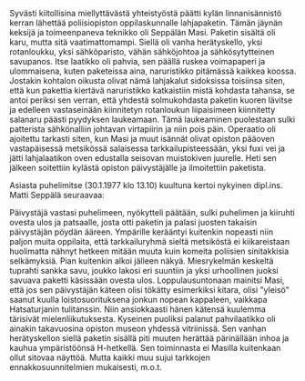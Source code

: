 
Syvästi kiitollisina miellyttävästä yhteistyöstä päätti kylän linnanisännistö kerran lähettää poliisiopiston 
oppilaskunnalle lahjapaketin. Tämän jäynän keksijä ja toimeenpaneva teknikko oli Seppälän Masi. 
Paketin sisältä oli karu, mutta sitä vaatimattomampi. Siellä oli vanha herätyskello, yksi rotanloukku, 
yksi sähköparisto, vähän sähköjohtoa ja sähkösytytteinen savupanos. Itse laatikko oli pahvia, sen päällä 
ruskea voimapaperi ja ulommaisena, kuten paketeissa aina, naruristikko pitämässä kaikkea koossa. 
Jostakin kohtalon oikusta olivat nämä lahjakalut sidoksissa toisiinsa siten, että kun pakettia kiertävä 
naruristikko katkaistiin mistä kohdasta tahansa, se antoi periksi sen verran, että yhdestä solmukohdasta 
paketin kuoren lävitse ja edelleen vastaseinään kiinnitetyn rotanloukun liipaisimeen kiinnitetty salanaru 
päästi pyydyksen laukeamaan. Tämä laukeaminen puolestaan sulki patterista sähkönalliin johtavan 
virtapiirin ja niin pois päin. Operaatio oli ajoitettu tarkasti siten, kun Masi ja muut isännät olivat 
opiston pääoven vastapäisessä metsikössä salaisessa tarkkailupisteessään, yksi fuxi vei ja jätti 
lahjalaatikon oven edustalla seisovan muistokiven juurelle. Heti sen jälkeen soitettiin kylästä opiston 
päivystäjälle ja ilmoitettiin paketista.

Asiasta puhelimitse (30.1.1977 klo 13.10) kuultuna kertoi nykyinen dipl.ins. Matti Seppälä seuraavaa:

Päivystäjä vastasi puhelimeen, nyökytteli päätään, sulki puhelimen ja kiiruhti ovesta ulos ja patsaalle, 
josta otti paketin ja palasi juosten takaisin päivystäjän pöydän ääreen. Ympärille kerääntyi kuitenkin 
nopeasti niin paljon muita oppilaita, että tarkkailuryhmä sieltä metsiköstä ei kiikareistaan huolimatta 
nähnyt hetkeen mitään muuta kuin komeita poliisien sinitakkisia selkämyksiä. Pian kuitenkin alkoi 
jälleen näkyä. Miesrykelmän keskeltä tuprahti sankka savu, joukko lakosi eri suuntiin ja yksi 
urhoollinen juoksi savuava paketti käsissään ovesta ulos. Loppulausuntonaan mainitsi Masi, että jos 
sen päivystäjän käteen olisi tökätty esimerkiksi kitara, olisi "yleisö" saanut kuulla loistosuorituksena 
jonkun nopean kappaleen, vaikkapa Hatsaturjanin tulitanssin. Niin ansiokkaasti hänen kätensä 
kuulemma tärisivät mielenliikutuksesta. Kyseinen puoliksi palanut pahvilaatikko oli ainakin 
takavuosina opiston museon yhdessä vitriinissä. Sen vanhan herätyskellon siellä paketin sisällä piti 
muuten herättää pärinällään inhoa ja kauhua ympäristöönsä H-hetkellä. Sen toiminnasta ei Masilla 
kuitenkaan ollut sitovaa näyttöä. Mutta kaikki muu sujui tarkkojen ennakkosuunnitelmien mukaisesti, 
m.o.t.